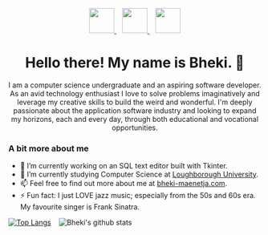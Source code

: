 <p align="center">
  <a href="https://www.linkedin.com/in/bheki-maenetja-350a95192/">
    <img src="https://simpleicons.org/icons/linkedin.svg" height="50px" width="50px" ></img>
  </a>
  &nbsp;&nbsp;
  <a href="mailto:bhekimaenetja@gmail.com">
    <img src="https://simpleicons.org/icons/gmail.svg" height="50px" width="50px"></img>
  </a>
  &nbsp;&nbsp;
  <a href="https://twitter.com/bheki_maenetja">
    <img src="https://simpleicons.org/icons/twitter.svg" height="50px" width="50px"></img>
  </a>
</p>


<h1 align="center">Hello there! My name is Bheki. 👋</h1>

<p align="center">
  I am a computer science undergraduate and an aspiring software developer. As an avid technology enthusiast I love to solve problems imaginatively and leverage my creative skills to build the weird and wonderful. I'm deeply passionate about the application software industry and looking to expand my horizons, each and every day, through both educational and vocational opportunities.
</p>

### A bit more about me

- 🔭 I’m currently working on an SQL text editor built with Tkinter.
- 🌱 I’m currently studying Computer Science at [Loughborough University](https://www.lboro.ac.uk/).
- 📫 Feel free to find out more about me at [bheki-maenetja.com](http://bheki-maenetja.com).
- ⚡ Fun fact: I just LOVE jazz music; especially from the 50s and 60s era. My favourite singer is Frank Sinatra.

[![Top Langs](https://github-readme-stats.vercel.app/api/top-langs/?username=bheki-maenetja&langs_count=10&layout=compact&hide=mathematica,hlsl,shaderlab,c%23)](https://github.com/bheki-maenetja/github-readme-stats)
&nbsp;&nbsp;
![Bheki's github stats](https://github-readme-stats.vercel.app/api?username=bheki-maenetja&show_icons=true)


